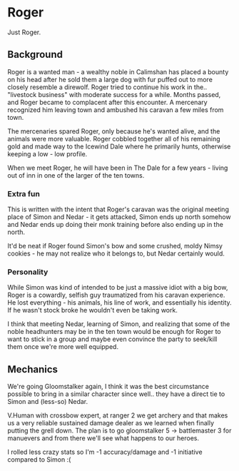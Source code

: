 # Roger
Just Roger.

## Background
Roger is a wanted man - a wealthy noble in Calimshan has placed a bounty on his head after he sold them a large dog with fur puffed out to more closely resemble a direwolf. Roger tried to continue his work in the.. "livestock business" with moderate success for a while. Months passed, and Roger became to complacent after this encounter. A mercenary recognized him leaving town and ambushed his caravan a few miles from town. 

The mercenaries spared Roger, only because he's wanted alive, and the animals were more valuable. Roger cobbled together all of his remaining gold and made way to the Icewind Dale where he primarily hunts, otherwise keeping a low - low profile.

When we meet Roger, he will have been in The Dale for a few years - living out of inn in one of the larger of the ten towns.

### Extra fun
This is written with the intent that Roger's caravan was the original meeting place of Simon and Nedar - it gets attacked, Simon ends up north somehow and Nedar ends up doing their monk training before also ending up in the north.

It'd be neat if Roger found Simon's bow and some crushed, moldy Nimsy cookies - he may not realize who it belongs to, but Nedar certainly would.

### Personality
While Simon was kind of intended to be just a massive idiot with a big bow, Roger is a cowardly, selfish guy traumatized from his caravan experience. He lost everything - his animals, his line of work, and essentially his identity. If he wasn't stock broke he wouldn't even be taking work.

I think that meeting Nedar, learning of Simon, and realizing that some of the noble headhunters may be in the ten town would be enough for Roger to want to stick in a group and maybe even convince the party to seek/kill them once we're more well equipped.

## Mechanics
We're going Gloomstalker again, I think it was the best circumstance possible to bring in a similar character since well.. they have a direct tie to Simon and (less-so) Nedar.

V.Human with crossbow expert, at ranger 2 we get archery and that makes us a very reliable sustained damage dealer as we learned when finally putting the grell down.
The plan is to go gloomstalker 5 -> battlemaster 3 for manuevers and from there we'll see what happens to our heroes.

I rolled less crazy stats so I'm -1 accuracy/damage and -1 initiative compared to Simon :(